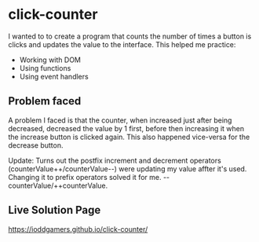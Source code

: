 # click-counter

I wanted to to create a program that counts the number of times a button is clicks and updates the value to the interface. This helped me practice:
- Working with DOM
- Using functions
- Using event handlers

## Problem faced
A problem I faced is that the counter, when increased just after being decreased, decreased the value by 1 first, before then increasing it when the increase button is clicked again. This also happened vice-versa for the decrease button.

Update: Turns out the postfix increment and decrement operators (counterValue++/counterValue--) were updating my value affter it's used. Changing it to prefix operators solved it for me. --counterValue/++counterValue.

## Live Solution Page
https://ioddgamers.github.io/click-counter/
